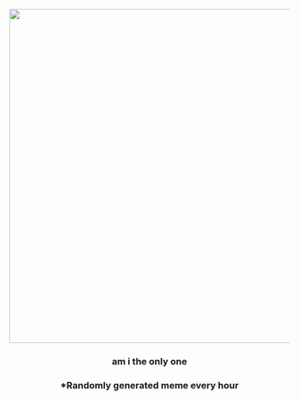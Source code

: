 <p align="center">
        <img src="https://i.redd.it/2pwdox52v9891.jpg" width="600" height="600">
        </p>
        <h3 align="center">am i the only one</h3>
        <h3 align="center">*Randomly generated meme every hour</h3>
    